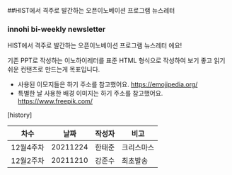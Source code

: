 ##HIST에서 격주로 발간하는 오픈이노베이션 프로그램 뉴스레터
### innohi bi-weekly newsletter
HIST에서 격주로 발간하는 오픈이노베이션 프로그램 뉴스레터 에요!

기존 PPT로 작성하는 이노하이레터를 표준 HTML 형식으로 작성하여 보기 좋고 읽기 쉬운 컨탠츠로 만드는게 목표입니다.

- 사용된 이모지들은 하기 주소를 참고했어요.
https://emojipedia.org/
- 특별한 날 사용한 배경 이미지는 하기 주소를 참고했어요.
https://www.freepik.com/

[history]

차수|날짜|작성자|비고|
|---|------|---|---|
12월4주차|20211224|한태준|크리스마스|
12월2주차|20211210|강준수|최초발송|
